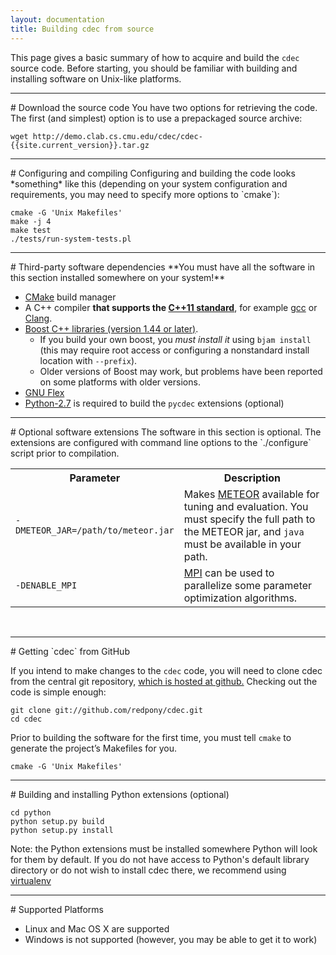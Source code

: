 ```yaml
---
layout: documentation
title: Building cdec from source
---
```

This page gives a basic summary of how to acquire and build the `cdec` source code.  Before starting, you should be familiar with building and installing software on Unix-like platforms.

<hr/>
# Download the source code
You have two options for retrieving the code. The first (and simplest) option is to use a prepackaged source archive:

    wget http://demo.clab.cs.cmu.edu/cdec/cdec-{{site.current_version}}.tar.gz

<hr/>
# Configuring and compiling
Configuring and building the code looks *something* like this (depending on your system configuration and requirements, you may need to specify more options to `cmake`):

    cmake -G 'Unix Makefiles'
    make -j 4
    make test
    ./tests/run-system-tests.pl

<hr/>
# Third-party software dependencies
**You must have all the software in this section installed somewhere on your system!**

- [CMake](http://www.cmake.org/) build manager
- A C++ compiler **that supports the [C++11 standard](http://www.stroustrup.com/C++11FAQ.html)**, for example [gcc](http://gcc.gnu.org/) or [Clang](http://clang.llvm.org/).
- [Boost C++ libraries (version 1.44 or later)](http://www.boost.org/).
    - If you build your own boost, you _must install it_ using `bjam install` (this may require root access or configuring a nonstandard install location with `--prefix`).
    - Older versions of Boost may work, but problems have been reported on some platforms with older versions.
- [GNU Flex](http://flex.sourceforge.net/)
- [Python-2.7](http://docs.python.org/) is required to build the `pycdec` extensions (optional)
<hr/>
# Optional software extensions
The software in this section is optional. The extensions are configured with command line options to the `./configure` script prior to compilation.

<table>
<tr>
  <th style="width: 30%">Parameter</th>
  <th style="width: 80%">Description</th>
</tr>
<tr>
  <td><code>-DMETEOR_JAR=/path/to/meteor.jar</code></td>
  <td>Makes <a href="http://www.cs.cmu.edu/~alavie/METEOR/">METEOR</a> available for tuning and evaluation. You must specify the full path to the METEOR jar, and <code>java</code> must be available in your path.</td>
</tr>
<tr>
  <td><code>-DENABLE_MPI</code></td>
  <td><a href="http://www.mpi-forum.org/">MPI</a> can be used to parallelize some parameter optimization algorithms.</td>
</tr>
</table>
<br />

<hr/>
# Getting `cdec` from GitHub

If you intend to make changes to the `cdec` code, you will need to clone cdec from the central git repository, [which is hosted at github.](http://github.com/redpony/cdec) Checking out the code is simple enough:

    git clone git://github.com/redpony/cdec.git
    cd cdec

Prior to building the software for the first time, you must tell `cmake` to generate the project’s Makefiles for you.

    cmake -G 'Unix Makefiles'

<hr/>
# Building and installing Python extensions (optional)

    cd python
    python setup.py build
    python setup.py install

Note: the Python extensions must be installed somewhere Python will look for them by default. If you do not have access to Python's default library directory or do not wish to install cdec there, we recommend using [virtualenv](http://virtualenv.readthedocs.org)

<hr/>
# Supported Platforms

- Linux and Mac OS X are supported
- Windows is not supported (however, you may be able to get it to work)

